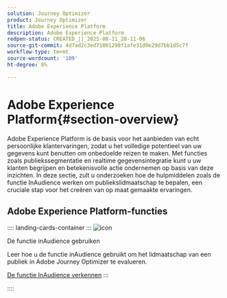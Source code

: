 ```yaml
---
solution: Journey Optimizer
product: Journey Optimizer
title: Adobe Experience Platform
description: Adobe Experience Platform
redpen-status: CREATED_||_2025-08-11_20-11-06
source-git-commit: 4d7ad2c3ed71801298f1afe31d0e29d7bb1d5c7f
workflow-type: tm+mt
source-wordcount: '109'
ht-degree: 8%

---
```



# Adobe Experience Platform{#section-overview}

Adobe Experience Platform is de basis voor het aanbieden van echt persoonlijke klantervaringen, zodat u het volledige potentieel van uw gegevens kunt benutten om onbedoelde reizen te maken. Met functies zoals publiekssegmentatie en realtime gegevensintegratie kunt u uw klanten begrijpen en betekenisvolle actie ondernemen op basis van deze inzichten. In deze sectie, zult u onderzoeken hoe de hulpmiddelen zoals de functie InAudience werken om publiekslidmaatschap te bepalen, een cruciale stap voor het creëren van op maat gemaakte ervaringen.

## Adobe Experience Platform-functies

:::: landing-cards-container
:::
![icon](https://cdn.experienceleague.adobe.com/icons/code-branch.svg)

De functie inAudience gebruiken

Leer hoe u de functie inAudience gebruikt om het lidmaatschap van een publiek in Adobe Journey Optimizer te evalueren.

[De functie InAudience verkennen](../using/building-journeys/functions/functioninaudience.md)
:::

::::

